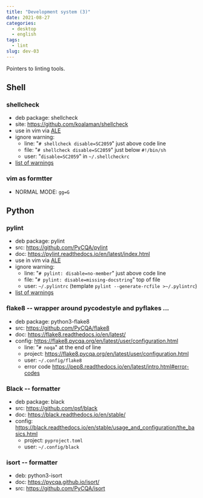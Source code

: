```yaml
---
title: "Development system (3)"
date: 2021-08-27
categories:
  - desktop
  - english
tags:
  - lint
slug: dev-03
---
```


Pointers to linting tools.

## Shell

### shellcheck

* deb package: shellcheck
* site: https://github.com/koalaman/shellcheck
* use in vim via [ALE](https://github.com/dense-analysis/ale)
* ignore warning:
    * line: "`# shellcheck disable=SC2059`" just above code line
    * file: "`# shellcheck disable=SC2059`" just below `#!/bin/sh`
    * user: "`disable=SC2059`" in `~/.shellcheckrc`
* [list of warnings](https://gist.github.com/eggplants/9fbe03453c3f3fd03295e88def6a1324#file-_shellcheck-md)

### vim as formtter

* NORMAL MODE: `gg=G`

## Python

### pylint

* deb package: pylint
* src: https://github.com/PyCQA/pylint
* doc: https://pylint.readthedocs.io/en/latest/index.html
* use in vim via [ALE](https://github.com/dense-analysis/ale)
* ignore warning:
    * line: "`# pylint: disable=no-member`" just above code line
    * file: "`# pylint: disable=missing-docstring`" top of file
    * user: `~/.pylintrc` (template `pylint --generate-rcfile >~/.pylintrc`)
* [list of warnings](http://pylint-messages.wikidot.com/all-codes)

### flake8 -- wrapper around pycodestyle and pyflakes ...

* deb package: python3-flake8
* src: https://github.com/PyCQA/flake8
* doc: https://flake8.readthedocs.io/en/latest/
* config: https://flake8.pycqa.org/en/latest/user/configuration.html
    * line: "`# noqa`" at the end of line
    * project: https://flake8.pycqa.org/en/latest/user/configuration.html
    * user: `~/.config/flake8`
    * error code https://pep8.readthedocs.io/en/latest/intro.html#error-codes

### Black -- formatter

* deb package: black
* src: https://github.com/psf/black
* doc: https://black.readthedocs.io/en/stable/
* config: https://black.readthedocs.io/en/stable/usage_and_configuration/the_basics.html
    * project: `pyproject.toml`
    * user: `~/.config/black`

### isort -- formatter

* deb: python3-isort
* doc: https://pycqa.github.io/isort/
* src: https://github.com/PyCQA/isort


<!-- vim: set sw=2 sts=2 ai si et tw=79 ft=markdown: -->
